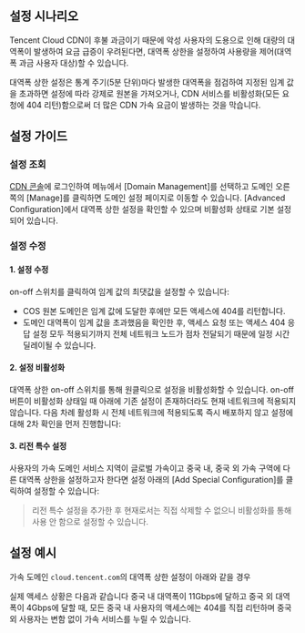 ## 설정 시나리오

Tencent Cloud CDN이 후불 과금이기 때문에 악성 사용자의 도용으로 인해 대량의 대역폭이 발생하여 요금 급증이 우려된다면, 대역폭 상한을 설정하여 사용량을 제어(대역폭 과금 사용자 대상)할 수 있습니다.

대역폭 상한 설정은 통계 주기(5분 단위)마다 발생한 대역폭을 점검하여 지정된 임계 값을 초과하면 설정에 따라 강제로 원본을 가져오거나, CDN 서비스를 비활성화(모든 요청에 404 리턴)함으로써 더 많은 CDN 가속 요금이 발생하는 것을 막습니다.

## 설정 가이드
### 설정 조회
[CDN 콘솔](https://console.cloud.tencent.com/cdn)에 로그인하여 메뉴에서 [Domain Management]를 선택하고 도메인 오른쪽의 [Manage]를 클릭하면 도메인 설정 페이지로 이동할 수 있습니다. [Advanced Configuration]에서 대역폭 상한 설정을 확인할 수 있으며 비활성화 상태로 기본 설정되어 있습니다.


### 설정 수정
#### 1. 설정 수정
on-off 스위치를 클릭하여 임계 값의 최댓값을 설정할 수 있습니다:
- COS 원본 도메인은 임계 값에 도달한 후에만 모든 액세스에 404를 리턴합니다.
- 도메인 대역폭이 임계 값을 초과했음을 확인한 후, 액세스 요청 또는 액세스 404 응답 설정 모두 적용되기까지 전체 네트워크 노드가 점차 전달되기 때문에 일정 시간 딜레이될 수 있습니다.



#### 2. 설정 비활성화
대역폭 상한 on-off 스위치를 통해 원클릭으로 설정을 비활성화할 수 있습니다. on-off 버튼이 비활성화 상태일 때 아래에 기존 설정이 존재하더라도 현재 네트워크에 적용되지 않습니다. 다음 차례 활성화 시 전체 네트워크에 적용되도록 즉시 배포하지 않고 설정에 대해 2차 확인을 먼저 진행합니다:


#### 3. 리전 특수 설정
사용자의 가속 도메인 서비스 지역이 글로벌 가속이고 중국 내, 중국 외 가속 구역에 다른 대역폭 상한을 설정하고자 한다면 설정 아래의 [Add Special Configuration]를 클릭하여 설정할 수 있습니다:


>리전 특수 설정을 추가한 후 현재로서는 직접 삭제할 수 없으니 비활성화를 통해 사용 안 함으로 설정할 수 있습니다.

## 설정 예시
가속 도메인 `cloud.tencent.com`의 대역폭 상한 설정이 아래와 같을 경우

실제 액세스 상황은 다음과 같습니다
중국 내 대역폭이 11Gbps에 달하고 중국 외 대역폭이 4Gbps에 달할 때, 모든 중국 내 사용자의 액세스에는 404를 직접 리턴하며 중국 외 사용자는 변함 없이 가속 서비스를 누릴 수 있습니다.

